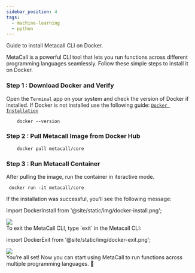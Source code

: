 ```yaml
---
sidebar_position: 4
tags:
  - machine-learning
  - python
---
```


Guide to install Metacall CLI on Docker.

MetaCall is a powerful CLI tool that lets you run functions across different programming languages seamlessly. Follow these simple steps to install it on Docker.

### Step 1 : Download Docker and Verify ###

Open the `Terminal` app on your system and check the version of Docker if installed. If Docker is not installed use the following guide: <a href="https://docs.docker.com/engine/install/" target="_blank">`Docker Installation`</a>

```
    docker --version
```

### Step 2 : Pull Metacall Image from Docker Hub ###

```
    docker pull metacall/core
```

### Step 3 : Run Metacall Container ###

After pulling the image, run the container in iteractive mode.

```
 docker run -it metacall/core
```

If the installation was successful, you’ll see the following message:

import DockerInstall from '@site/static/img/docker-install.png';

<img src={DockerInstall} />
<br/>
To exit the MetaCall CLI, type `exit` in the Metacall CLI:

import DockerExit from '@site/static/img/docker-exit.png';

<img src={DockerExit} />
<br/>
You’re all set! Now you can start using MetaCall to run functions across multiple programming languages. 🚀
